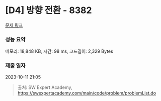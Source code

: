 # [D4] 방향 전환 - 8382 

[문제 링크](https://swexpertacademy.com/main/code/problem/problemDetail.do?contestProbId=AWyNQrCahHcDFAVP) 

### 성능 요약

메모리: 18,848 KB, 시간: 98 ms, 코드길이: 2,329 Bytes

### 제출 일자

2023-10-11 21:05



> 출처: SW Expert Academy, https://swexpertacademy.com/main/code/problem/problemList.do